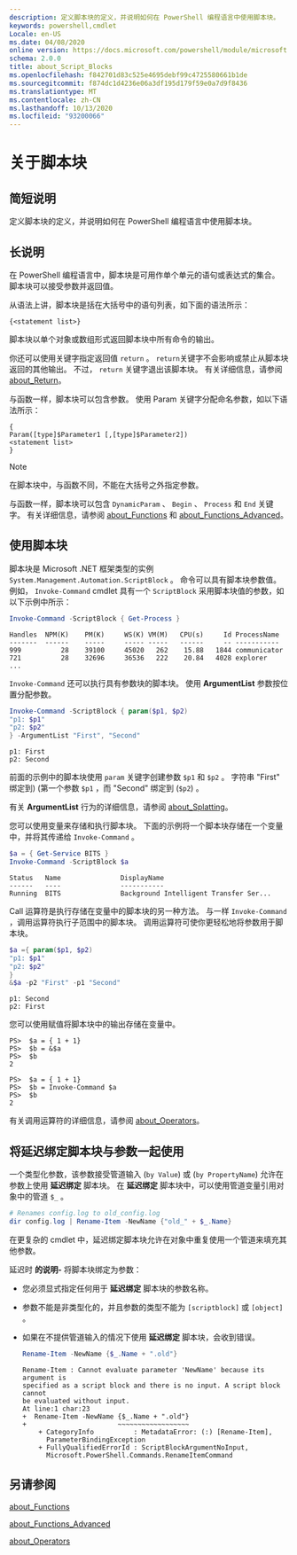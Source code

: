 ```yaml
---
description: 定义脚本块的定义，并说明如何在 PowerShell 编程语言中使用脚本块。
keywords: powershell,cmdlet
Locale: en-US
ms.date: 04/08/2020
online version: https://docs.microsoft.com/powershell/module/microsoft.powershell.core/about/about_script_blocks?view=powershell-5.1&WT.mc_id=ps-gethelp
schema: 2.0.0
title: about_Script_Blocks
ms.openlocfilehash: f842701d83c525e4695debf99c4725580661b1de
ms.sourcegitcommit: f874dc1d4236e06a3df195d179f59e0a7d9f8436
ms.translationtype: MT
ms.contentlocale: zh-CN
ms.lasthandoff: 10/13/2020
ms.locfileid: "93200066"
---
```

# <a name="about-script-blocks"></a>关于脚本块

## <a name="short-description"></a>简短说明

定义脚本块的定义，并说明如何在 PowerShell 编程语言中使用脚本块。

## <a name="long-description"></a>长说明

在 PowerShell 编程语言中，脚本块是可用作单个单元的语句或表达式的集合。
脚本块可以接受参数并返回值。

从语法上讲，脚本块是括在大括号中的语句列表，如下面的语法所示：

```
{<statement list>}
```

脚本块以单个对象或数组形式返回脚本块中所有命令的输出。

你还可以使用关键字指定返回值 `return` 。 `return`关键字不会影响或禁止从脚本块返回的其他输出。 不过， `return` 关键字退出该脚本块。 有关详细信息，请参阅 [about_Return](about_Return.md)。

与函数一样，脚本块可以包含参数。 使用 Param 关键字分配命名参数，如以下语法所示：

```
{
Param([type]$Parameter1 [,[type]$Parameter2])
<statement list>
}
```

> [!NOTE]
> 在脚本块中，与函数不同，不能在大括号之外指定参数。

与函数一样，脚本块可以包含 `DynamicParam` 、 `Begin` 、 `Process` 和 `End` 关键字。 有关详细信息，请参阅 [about_Functions](about_Functions.md) 和 [about_Functions_Advanced](about_Functions_Advanced.md)。

## <a name="using-script-blocks"></a>使用脚本块

脚本块是 Microsoft .NET 框架类型的实例 `System.Management.Automation.ScriptBlock` 。 命令可以具有脚本块参数值。 例如， `Invoke-Command` cmdlet 具有一个 `ScriptBlock` 采用脚本块值的参数，如以下示例中所示：

```powershell
Invoke-Command -ScriptBlock { Get-Process }
```

```Output
Handles  NPM(K)    PM(K)     WS(K) VM(M)   CPU(s)     Id ProcessName
-------  ------    -----     ----- -----   ------     -- -----------
999          28    39100     45020   262    15.88   1844 communicator
721          28    32696     36536   222    20.84   4028 explorer
...
```

`Invoke-Command` 还可以执行具有参数块的脚本块。
使用 **ArgumentList** 参数按位置分配参数。

```powershell
Invoke-Command -ScriptBlock { param($p1, $p2)
"p1: $p1"
"p2: $p2"
} -ArgumentList "First", "Second"
```

```Output
p1: First
p2: Second
```

前面的示例中的脚本块使用 `param` 关键字创建参数 `$p1` 和 `$p2` 。 字符串 "First" 绑定到)  (第一个参数 `$p1` ，而 "Second" 绑定到 (`$p2`) 。

有关 **ArgumentList** 行为的详细信息，请参阅 [about_Splatting](about_Splatting.md#splatting-with-arrays)。

您可以使用变量来存储和执行脚本块。 下面的示例将一个脚本块存储在一个变量中，并将其传递给 `Invoke-Command` 。

```powershell
$a = { Get-Service BITS }
Invoke-Command -ScriptBlock $a
```

```Output
Status   Name               DisplayName
------   ----               -----------
Running  BITS               Background Intelligent Transfer Ser...
```

Call 运算符是执行存储在变量中的脚本块的另一种方法。
与一样 `Invoke-Command` ，调用运算符执行子范围中的脚本块。 调用运算符可使你更轻松地将参数用于脚本块。

```powershell
$a ={ param($p1, $p2)
"p1: $p1"
"p2: $p2"
}
&$a -p2 "First" -p1 "Second"
```

```Output
p1: Second
p2: First
```

您可以使用赋值将脚本块中的输出存储在变量中。

```
PS>  $a = { 1 + 1}
PS>  $b = &$a
PS>  $b
2
```

```
PS>  $a = { 1 + 1}
PS>  $b = Invoke-Command $a
PS>  $b
2
```

有关调用运算符的详细信息，请参阅 [about_Operators](about_Operators.md)。

## <a name="using-delay-bind-script-blocks-with-parameters"></a>将延迟绑定脚本块与参数一起使用

一个类型化参数，该参数接受管道输入 (`by Value`) 或 (`by PropertyName`) 允许在参数上使用 **延迟绑定** 脚本块。
在 **延迟绑定** 脚本块中，可以使用管道变量引用对象中的管道 `$_` 。

```powershell
# Renames config.log to old_config.log
dir config.log | Rename-Item -NewName {"old_" + $_.Name}
```

在更复杂的 cmdlet 中，延迟绑定脚本块允许在对象中重复使用一个管道来填充其他参数。

延迟时 **的说明-** 将脚本块绑定为参数：

- 您必须显式指定任何用于 **延迟绑定** 脚本块的参数名称。
- 参数不能是非类型化的，并且参数的类型不能为 `[scriptblock]` 或 `[object]` 。
- 如果在不提供管道输入的情况下使用 **延迟绑定** 脚本块，会收到错误。

  ```powershell
  Rename-Item -NewName {$_.Name + ".old"}
  ```

  ```Output
  Rename-Item : Cannot evaluate parameter 'NewName' because its argument is
  specified as a script block and there is no input. A script block cannot
  be evaluated without input.
  At line:1 char:23
  +  Rename-Item -NewName {$_.Name + ".old"}
  +                       ~~~~~~~~~~~~~~~~~~
      + CategoryInfo          : MetadataError: (:) [Rename-Item],
        ParameterBindingException
      + FullyQualifiedErrorId : ScriptBlockArgumentNoInput,
        Microsoft.PowerShell.Commands.RenameItemCommand
  ```

## <a name="see-also"></a>另请参阅

[about_Functions](about_Functions.md)

[about_Functions_Advanced](about_Functions_Advanced.md)

[about_Operators](about_Operators.md)
